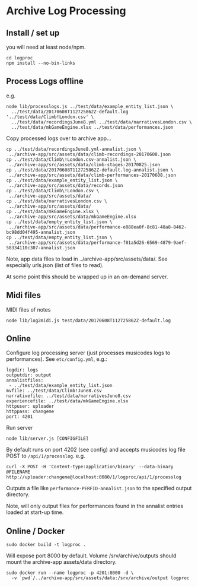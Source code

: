 # Archive Log Processing

## Install / set up

you will need at least node/npm.

```
cd logproc
npm install --no-bin-links
```

## Process Logs offline

e.g.
```
node lib/processlogs.js ../test/data/example_entity_list.json \
  ../test/data/20170608T112725862Z-default.log '../test/data/Climb!London.csv' \
  ../test/data/recordingsJune8.yml ../test/data/narrativesLondon.csv \
  ../test/data/mkGameEngine.xlsx ../test/data/performances.json
```

Copy processed logs over to archive app...
```
cp ../test/data/recordingsJune8.yml-annalist.json \
 ../archive-app/src/assets/data/climb-recordings-20170608.json
cp ../test/data/Climb\!London.csv-annalist.json \
 ../archive-app/src/assets/data/climb-stages-20170825.json
cp ../test/data/20170608T112725862Z-default.log-annalist.json \
 ../archive-app/src/assets/data/climb-performances-20170608.json
cp ../test/data/example_entity_list.json \
 ../archive-app/src/assets/data/records.json
cp ../test/data/Climb\!London.csv \
 ../archive-app/src/assets/data/
cp ../test/data/narrativesLondon.csv \
 ../archive-app/src/assets/data/
cp ../test/data/mkGameEngine.xlsx \
 ../archive-app/src/assets/data/mkGameEngine.xlsx
cp ../test/data/empty_entity_list.json \
 ../archive-app/src/assets/data/performance-e888ea0f-8c81-48a8-8462-bc98dd04f495-annalist.json
cp ../test/data/empty_entity_list.json \
 ../archive-app/src/assets/data/performance-f01a5d26-6569-4879-9aef-58334110c307-annalist.json
```
Note, app data files to load in ../archive-app/src/assets/data/. See especially
urls.json (list of files to read).

At some point this should be wrapped up in an on-demand server.

## Midi files

MIDI files of notes
```
node lib/log2midi.js test/data/20170608T112725862Z-default.log
```

## Online

Configure log processing server (just processes musicodes logs to performances).
See `etc/config.yml`, e.g.:
```
logdir: logs
outputdir: output
annalistfiles:
 - ../test/data/example_entity_list.json
mvfile: ../test/data/Climb!June8.csv
narrativefile: ../test/data/narrativesJune8.csv
experiencefile: ../test/data/mkGameEngine.xlsx
httpuser: uploader
httppass: changeme
port: 4201
```

Run server
```
node lib/server.js [CONFIGFILE]
```

By default runs on port 4202 (see config) and accepts musicodes log file POST to `/api/1/processlog`.
e.g.
```
curl -X POST -H 'Content-type:application/binary' --data-binary @FILENAME http://uploader:changeme@localhost:8080/1/logproc/api/1/processlog
```
Outputs a file like `performance-PERFID-annalist.json` to the specified output directory.

Note, will only output files for performances found in the annalist entries loaded at start-up time.

## Online / Docker

```
sudo docker build -t logproc .
```

Will expose port 8000 by default. Volume /srv/archive/outputs should mount the archive-app assets/data directory.

```
sudo docker run --name logproc -p 4201:8000 -d \
  -v `pwd`/../archive-app/src/assets/data:/srv/archive/output logproc
```
